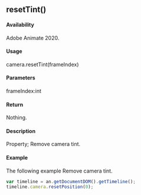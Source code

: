 ## resetTint()

#### Availability

Adobe Animate 2020.

#### Usage

camera.resetTint(frameIndex)

#### Parameters

frameIndex:int

#### Return

Nothing.

#### Description

Property; Remove camera tint.

#### Example

The following example Remove camera tint.
```javascript
var timeline = an.getDocumentDOM().getTimeline();
timeline.camera.resetPosition(0);

```

